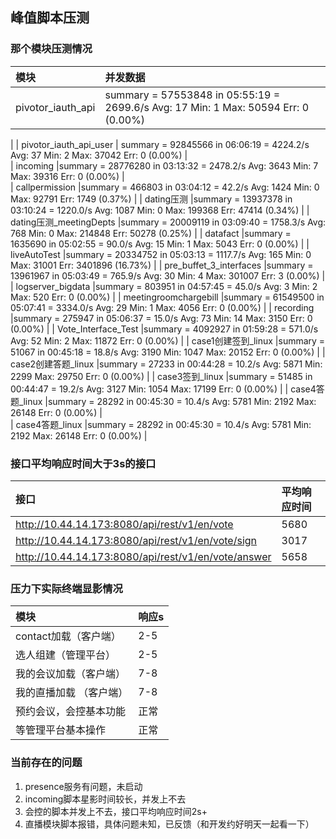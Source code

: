 
## 峰值脚本压测
### 那个模块压测情况
| 模块    | 并发数据 | 
| :------- | :---- | 
| pivotor_iauth_api | summary = 57553848 in 05:55:19 = 2699.6/s Avg:    17 Min:     1 Max: 50594 Err:     0 (0.00%)
 | 
| pivotor_iauth_api_user    | summary = 92845566 in 06:06:19 = 4224.2/s Avg:    37 Min:     2 Max: 37042 Err:     0 (0.00%)
  |  
| incoming   |summary = 28776280 in 03:13:32 = 2478.2/s Avg:  3643 Min:     7 Max: 39316 Err:     0 (0.00%)
    |  
| callpermission     |summary = 466803 in 03:04:12 =   42.2/s Avg:  1424 Min:     0 Max: 92791 Err:  1749 (0.37%)
    | 
| dating压测     |summary = 13937378 in 03:10:24 = 1220.0/s Avg:  1087 Min:     0 Max: 199368 Err: 47414 (0.34%)
    | 
| dating压测_meetingDepts     |summary = 20009119 in 03:09:40 = 1758.3/s Avg:   768 Min:     0 Max: 214848 Err: 50278 (0.25%)
    | 
| datafact     |summary = 1635690 in 05:02:55 =   90.0/s Avg:    15 Min:     1 Max:  5043 Err:     0 (0.00%)
    | 
| liveAutoTest     |summary = 20334752 in 05:03:13 = 1117.7/s Avg:   165 Min:     0 Max: 31001 Err: 3401896 (16.73%)
    | 
| pre_buffet_3_interfaces     |summary = 13961967 in 05:03:49 =  765.9/s Avg:    30 Min:     4 Max: 301007 Err:     3 (0.00%)
    | 
| logserver_bigdata     |summary = 803951 in 04:57:45 =   45.0/s Avg:     3 Min:     2 Max:   520 Err:     0 (0.00%)
    | 
| meetingroomchargebill     |summary = 61549500 in 05:07:41 = 3334.0/s Avg:    29 Min:     1 Max:  4056 Err:     0 (0.00%)
    | 
| recording     |summary = 275947 in 05:06:37 =   15.0/s Avg:    73 Min:    14 Max:  3150 Err:     0 (0.00%)
| 
| Vote_Interface_Test     |summary = 4092927 in 01:59:28 =  571.0/s Avg:    52 Min:     2 Max: 11872 Err:     0 (0.00%)
    | 
| case1创建签到_linux     |summary =  51067 in 00:45:18 =   18.8/s Avg:  3190 Min:  1047 Max: 20152 Err:     0 (0.00%)
    | 
| case2创建答题_linux     |summary =  27233 in 00:44:28 =   10.2/s Avg:  5871 Min:  2299 Max: 29750 Err:     0 (0.00%)
    | 
| case3签到_linux     |summary =  51485 in 00:44:47 =   19.2/s Avg:  3127 Min:  1054 Max: 17199 Err:     0 (0.00%)
    | 
| case4答题_linux     |summary =  28292 in 00:45:30 =   10.4/s Avg:  5781 Min:  2192 Max: 26148 Err:     0 (0.00%)
    |   
| case4答题_linux     |summary =  28292 in 00:45:30 =   10.4/s Avg:  5781 Min:  2192 Max: 26148 Err:     0 (0.00%)
    | 
    

### 接口平均响应时间大于3s的接口

| 接口     | 平均响应时间 |
| :------- | :---- | 
| http://10.44.14.173:8080/api/rest/v1/en/vote    | 5680  |  
| http://10.44.14.173:8080/api/rest/v1/en/vote/sign     | 3017    |  
|http://10.44.14.173:8080/api/rest/v1/en/vote/answer     | 5658    | 

### 压力下实际终端显影情况

| 模块     | 响应s |
| :------- | :---- | 
| contact加载（客户端）   | 2-5  |  
|   选人组建（管理平台）   | 2-5    |  
|我的会议加载（客户端）     | 7-8    | 
|我的直播加载 （客户端）    | 7-8    | 
|预约会议，会控基本功能|正常|
|等管理平台基本操作|正常|


### 当前存在的问题

 1. presence服务有问题，未启动
 2. incoming脚本星影时间较长，并发上不去
 3. 会控的脚本并发上不去，接口平均响应时间2s+
 4. 直播模块脚本报错，具体问题未知，已反馈（和开发约好明天一起看一下）

    
    
    
    
    
    
    
    
    
    
    
    